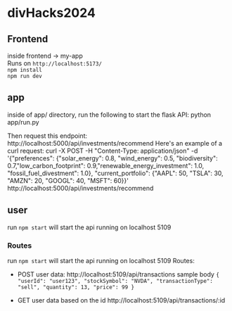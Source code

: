 # divHacks2024

## Frontend

inside frontend -> my-app <br />
Runs on ```http://localhost:5173/``` <br />
```npm install``` <br />
```npm run dev```

## app

inside of app/ directory, run the following to start the flask API:
python app/run.py 

Then request this endpoint: http://localhost:5000/api/investments/recommend
Here's an example of a curl request:
curl -X POST -H "Content-Type: application/json" -d '{"preferences": {"solar_energy": 0.8, "wind_energy": 0.5, "biodiversity": 0.7,"low_carbon_footprint": 0.9,"renewable_energy_investment": 1.0, "fossil_fuel_divestment": 1.0}, "current_portfolio": {"AAPL": 50, "TSLA": 30, "AMZN": 20, "GOOGL": 40, "MSFT": 60}}' http://localhost:5000/api/investments/recommend

## user
run `npm start` will start the api running on localhost 5109
### Routes
run `npm start` will start the api running on localhost 5109
Routes:
- POST user data: http://localhost:5109/api/transactions
sample body
`{
  "userId": "user123",
  "stockSymbol": "NVDA",
  "transactionType": "sell",
  "quantity": 13,
  "price": 99
}`

- GET user data based on the id http://localhost:5109/api/transactions/:id
